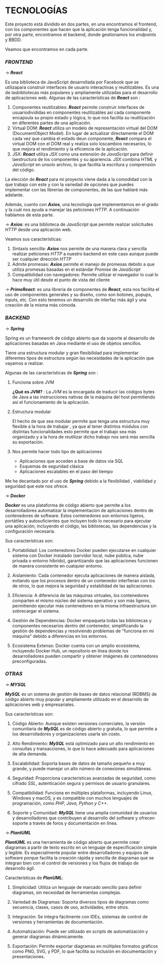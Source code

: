 # **TECNOLOGÍAS**

   Este proyecto está dividido en dos partes, en una encontramos el frontend, con los componentes que hacen que la aplicación tenga funcionalidad y, por otra parte, encontramos el backend, donde gestionamos los *endpoints* y BBDD.

   Veamos que encontramos en cada parte.

### ***FRONTEND***

   → ***React***

   Es una biblioteca de JavaScript desarrollada por Facebook que se utilizapara construir interfaces de usuario interactivas y reutilizables. Es una de lasbibliotecas más populares y ampliamente utilizadas para el desarrollo de aplicaciones web.
   Algunas de las características de ***React*** son :

   1. Componentes reutilizables: ***React*** permite construir interfaces de usuariodivididas en componentes reutilizables así cada componente encapsula su propio estado y lógica, lo que nos facilita su reutilización en diferentes partes de una aplicación.
   1. Virtual DOM: ***React*** utiliza un modelo de representación virtual del DOM (DocumentObject Model). En lugar de actualizar directamente el DOM cada vez que cambia el estado deun componente, ***React*** compara el virtual DOM con el DOM real y realiza solo loscambios necesarios, lo que mejora el rendimiento y la eficiencia de la aplicación.
   1. JSX: ***React*** utiliza *JSX* como una extensión de *JavaScript* para definir laestructura de los componentes y su apariencia. *JSX* combina *HTML* y *JavaScript* en unsolo archivo, lo que facilita la escritura y comprensión del código.

   La elección de ***React*** para mi proyecto viene dada a la comodidad con la que trabajo con este y con la variedad de opciones que puedes implementar con las librerías de componentes, de las que hablaré más adelante.

   Además, cuento con ***Axios***, una tecnología que implementamos en el grado y la cuál nos ayuda a manejar las peticiones *HTTP*. A continuación hablamos de esta parte.

   → ***Axios***: es una biblioteca de *JavaScript* que permite realizar solicitudes *HTTP* desde una aplicación web.

   Veamos sus características:

   1. Sintaxis sencilla: ***Axios*** nos permite de una manera clara y sencilla realizar peticiones *HTTP* a nuestro backend en este caso aunque puede ser cualquier dirección *HTTP*
   1. Admite promesas: ***Axios*** permite el manejo de promesas debido a que utiliza promesas basadas en el estándar *Promise* de *JavaScript*
   1. Compatibilidad con navegadores: Permite utilizar el navegador lo cual lo hace muy útil desde el punto de vista del cliente

   → ***PrimeReact***: es una librería de componentes de ***React***, esta nos facilita el uso de componentes generales y su diseño, como son botones, popups, inputs, etc. Con esto tenemos un desarrollo de interfaz más ágil y una creación de la misma más cómoda.

### ***BACKEND***

   → ***Spring***

   Spring es un framework de código abierto que da soporte al desarrollo de aplicaciones basadas en Java mediante el uso de objetos sencillos.

   Tiene una estructura modular y gran flexibilidad para implementar diferentes tipos de estructura según las necesidades de la aplicación que vayamos a realizar.

   Algunas de las características de ***Spring*** son :

   1. Funciona sobre JVM

      **¿Qué es JVM?** : La *JVM* es la encargada de traducir las códigos bytes de Java a las instrucciones nativas de la máquina del host permitiendo así el funcionamiento de la aplicación.

   2. Estructura modular

      El hecho de que sea modular permite que tenga una estructura muy flexible a la hora de trabajar , ya que al tener distintos módulos con distintas funcionalidades esto permite que el trabajo sea más organizado y a la hora de reutilizar dicho trabajo nos será más sencilla su exportación.

   3. Nos permite hacer todo tipo de aplicaciones

      - Aplicaciones que acceden a base de datos vía SQL
      - Esquemas de seguridad clásica
      - Aplicaciones escalables en el paso del tiempo

   Me he decantado por el uso de ***Spring*** debido a la flexibilidad , viabilidad y seguridad que este nos ofrece.

   → ***Docker***

   ***Docker*** es una plataforma de código abierto que permite a los desarrolladores automatizar la implementación de aplicaciones dentro de contenedores de software. Estos contenedores son entornos ligeros, portátiles y autosuficientes que incluyen todo lo necesario para ejecutar una aplicación, incluyendo el código, las bibliotecas, las dependencias y la configuración necesaria.

   Sus características son:

   1. Portabilidad: Los contenedores Docker pueden ejecutarse en cualquier sistema con Docker instalado (servidor local, nube pública, nube privada o entorno híbrido), garantizando que las aplicaciones funcionen de manera consistente en cualquier entorno.

   2. Aislamiento: Cada contenedor ejecuta aplicaciones de manera aislada, evitando que los procesos dentro de un contenedor interfieran con los de otros, lo que mejora la seguridad y estabilidad de las aplicaciones.

   3. Eficiencia: A diferencia de las máquinas virtuales, los contenedores comparten el mismo núcleo del sistema operativo y son más ligeros, permitiendo ejecutar más contenedores en la misma infraestructura sin sobrecargar el sistema.

   4. Gestión de Dependencias: Docker empaqueta todas las bibliotecas y componentes necesarios dentro del contenedor, simplificando la gestión de dependencias y resolviendo problemas de "funciona en mi máquina" debido a diferencias en los entornos.

   5. Ecosistema Extenso: Docker cuenta con un amplio ecosistema, incluyendo Docker Hub, un repositorio en línea donde los desarrolladores pueden compartir y obtener imágenes de contenedores preconfiguradas.

### ***OTRAS***

   → ***MYSQL***

   ***MySQL*** es un sistema de gestión de bases de datos relacional (RDBMS) de código abierto muy popular y ampliamente utilizado en el desarrollo de aplicaciones web y empresariales.

   Sus características son:

   1. Código Abierto: Aunque existen versiones comerciales, la versión comunitaria de ***MySQL*** es de código abierto y gratuita, lo que permite a los desarrolladores y organizaciones usarla sin costo.

   2. Alto Rendimiento: ***MySQL*** está optimizado para un alto rendimiento en consultas y transacciones, lo que lo hace adecuado para aplicaciones de alta demanda.

   3. Escalabilidad: Soporta bases de datos de tamaño pequeño a muy grande, y puede manejar un alto número de conexiones simultáneas.

   4. Seguridad: Proporciona características avanzadas de seguridad, como cifrado *SSL*, autenticación segura y permisos de usuario granulares.

   5. Compatibilidad: Funciona en múltiples plataformas, incluyendo Linux, Windows y macOS, y es compatible con muchos lenguajes de programación, como *PHP, Java, Python y C++.*

   6. Soporte y Comunidad: ***MySQL*** tiene una amplia comunidad de usuarios y desarrolladores que contribuyen al desarrollo del software y ofrecen soporte a través de foros y documentación en línea.

   → ***PlantUML***

   ***PlantUML*** es una herramienta de código abierto que permite crear diagramas a partir de texto escrito en un lenguaje de especificación simple y legible. Es especialmente popular entre desarrolladores y equipos de software porque facilita la creación rápida y sencilla de diagramas que se integran bien con el control de versiones y los flujos de trabajo de desarrollo ágil.

   Características de ***PlanUML***:

   1. Simplicidad: Utiliza un lenguaje de marcado sencillo para definir diagramas, sin necesidad de herramientas complejas.

   1. Variedad de Diagramas: Soporta diversos tipos de diagramas como secuencia, clases, casos de uso, actividades, entre otros.

   1. Integración: Se integra fácilmente con IDEs, sistemas de control de versiones y herramientas de documentación.

   1. Automatización: Puede ser utilizado en scripts de automatización y generar diagramas dinámicamente.

   1. Exportación: Permite exportar diagramas en múltiples formatos gráficos como PNG, SVG, y PDF, lo que facilita su inclusión en documentación y presentaciones.